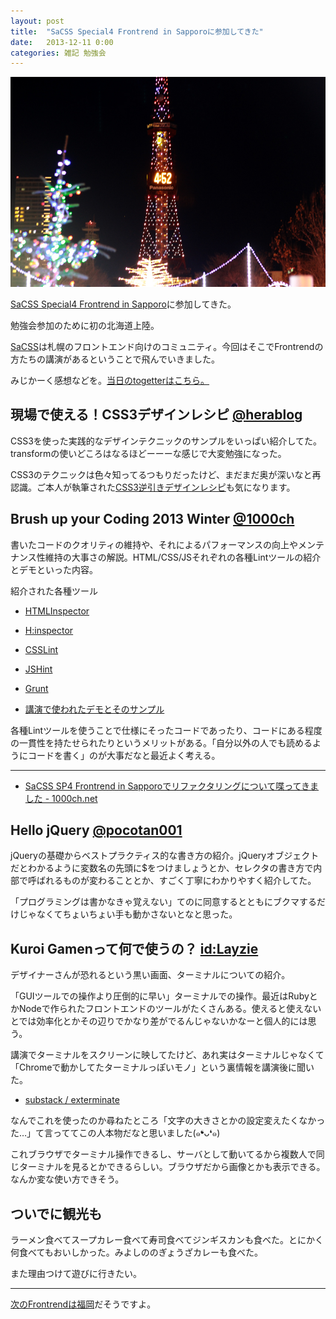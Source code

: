 ```yaml
---
layout: post
title:  "SaCSS Special4 Frontrend in Sapporoに参加してきた"
date:   2013-12-11 0:00
categories: 雑記 勉強会
---
```


![/img/photo/2013-12-11.jpg](/img/photo/2013-12-11.jpg)

[SaCSS Special4 Frontrend in Sapporo](http://sacss.net/special04/)に参加してきた。


勉強会参加のために初の北海道上陸。

[SaCSS](http://sacss.net/)は札幌のフロントエンド向けのコミュニティ。今回はそこでFrontrendの方たちの講演があるということで飛んでいきました。

みじかーく感想などを。[当日のtogetterはこちら。](http://togetter.com/li/601244)

## 現場で使える！CSS3デザインレシピ [@herablog](https://twitter.com/herablog)

CSS3を使った実践的なデザインテクニックのサンプルをいっぱい紹介してた。transformの使いどころはなるほどーーーな感じで大変勉強になった。

CSS3のテクニックは色々知ってるつもりだったけど、まだまだ奥が深いなと再認識。ご本人が執筆された[CSS3逆引きデザインレシピ](http://books.shoeisha.co.jp/book/b109516.html)も気になります。


## Brush up your Coding 2013 Winter [@1000ch](https://twitter.com/1000ch)

書いたコードのクオリティの維持や、それによるパフォーマンスの向上やメンテナンス性維持の大事さの解説。HTML/CSS/JSそれぞれの各種Lintツールの紹介とデモといった内容。

紹介された各種ツール

* [HTMLInspector](https://github.com/philipwalton/html-inspector)
* [H:inspector](https://chrome.google.com/webstore/detail/hinspector/poeiekompeckjdiigdamalgoahpldgbp)
* [CSSLint](https://github.com/stubbornella/csslint)
* [JSHint](http://jshint.com/)
* [Grunt](http://gruntjs.com)

* [講演で使われたデモとそのサンプル](https://github.com/1000ch/brushup-sample)

各種Lintツールを使うことで仕様にそったコードであったり、コードにある程度の一貫性を持たせられたりというメリットがある。「自分以外の人でも読めるようにコードを書く」のが大事だなと最近よく考える。

---

* [SaCSS SP4 Frontrend in Sapporoでリファクタリングについて喋ってきました - 1000ch.net](http://1000ch.net/2013/12/10/SaCSSFollowUp/)

## Hello jQuery [@pocotan001](https://twitter.com/pocotan001)


jQueryの基礎からベストプラクティス的な書き方の紹介。jQueryオブジェクトだとわかるように変数名の先頭に$をつけましょうとか、セレクタの書き方で内部で呼ばれるものが変わることとか、すごく丁寧にわかりやすく紹介してた。

「プログラミングは書かなきゃ覚えない」てのに同意するとともにブクマするだけじゃなくてちょいちょい手も動かさないとなと思った。


## Kuroi Gamenって何で使うの？ [id:Layzie](http://layzie.hatenablog.com/about)

デザイナーさんが恐れるという黒い画面、ターミナルについての紹介。

「GUIツールでの操作より圧倒的に早い」ターミナルでの操作。最近はRubyとかNodeで作られたフロントエンドのツールがたくさんある。使えると使えないとでは効率化とかその辺りでかなり差がでるんじゃないかなーと個人的には思う。

講演でターミナルをスクリーンに映してたけど、あれ実はターミナルじゃなくて「Chromeで動かしてたターミナルっぽいモノ」という裏情報を講演後に聞いた。

* [substack / exterminate](https://github.com/substack/exterminate)

なんでこれを使ったのか尋ねたところ「文字の大きさとかの設定変えたくなかった…」て言っててこの人本物だなと思いました(๑❛ᴗ❛๑)

これブラウザでターミナル操作できるし、サーバとして動いてるから複数人で同じターミナルを見るとかできるらしい。ブラウザだから画像とかも表示できる。なんか変な使い方できそう。


## ついでに観光も

ラーメン食べてスープカレー食べて寿司食べてジンギスカンも食べた。とにかく何食べてもおいしかった。みよしののぎょうざカレーも食べた。

また理由つけて遊びに行きたい。

---

[次のFrontrendは福岡](http://frontendfrogs.org/frontrend/)だそうですよ。
